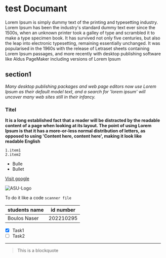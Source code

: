  
# test Documant

Lorem Ipsum is simply dummy text of the printing and typesetting industry. Lorem Ipsum has been the industry's standard dummy text ever since the 1500s, when an unknown printer took a galley of type and scrambled it to make a type specimen book. It has survived not only five centuries, but also the leap into electronic typesetting, remaining essentially unchanged. It was popularised in the 1960s with the release of Letraset sheets containing Lorem Ipsum passages, and more recently with desktop publishing software like Aldus PageMaker including versions of Lorem Ipsum

## section1
_Many desktop publishing packages and web page editors now use Lorem Ipsum as their default model text, and a search for 'lorem ipsum' will uncover many web sites still in their infancy._


### Titel
**It is a long established fact that a reader will be distracted by the readable content of a page when looking at its layout. The point of using Lorem Ipsum is that it has a more-or-less normal distribution of letters, as opposed to using 'Content here, content here', making it look like readable English**




    1.item1
    2.item2

- Bulle
- Bullet

  
[Visit google](https://admission.asu.edu.jo/assets/media/image/ASU-Logo.png)

![ASU-Logo](https://github.com/BoulosNaser/SDD/assets/149297417/18711373-8204-4028-a595-41d818830c6c)


To do it like a code `scanner file`


|students name| id number|
|--------|---------|
|Boulos Naser| 202210295|


- [x] Task1
- [ ] Task2

---

> This is a blockquote

